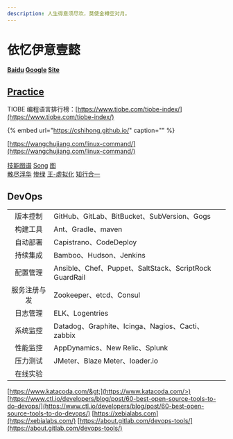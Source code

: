 ```yaml
---
description: 人生得意须尽欢，莫使金樽空对月。
---
```


# 依忆伊意壹懿

#### [Baidu](http://www.baidu.com) [Google](http://www.google.com) [Site](https://github.com/aftree/Site)

## [Practice](http://www.cnblogs.com/aftree/)

TIOBE 编程语言排行榜：[https://www.tiobe.com/tiobe-index/](https://www.tiobe.com/tiobe-index/)

{% embed url="https://cshihong.github.io/" caption="" %}

[https://wangchujiang.com/linux-command/](https://wangchujiang.com/linux-command/)

[技能图谱](https://github.com/TeamStuQ/skill-map) [Song](https://jimmysong.io) [图](https://www.processon.com)  
[散尽浮华](https://www.cnblogs.com/kevingrace/) [惨绿](https://www.cnblogs.com/clsn/) [王-虚拟化](http://blog.51cto.com/wangchunhai) [知行合一](https://blog.csdn.net/liumiaocn)

## DevOps

|  |  |
| :---: | :--- |
| 版本控制 | GitHub、GitLab、BitBucket、SubVersion、Gogs |
| 构建工具 | Ant、Gradle、maven |
| 自动部署 | Capistrano、CodeDeploy |
| 持续集成 | Bamboo、Hudson、Jenkins |
| 配置管理 | Ansible、Chef、Puppet、SaltStack、ScriptRock GuardRail |
| 服务注册与发 | Zookeeper、etcd、Consul |
| 日志管理 | ELK、Logentries |
| 系统监控 | Datadog、Graphite、Icinga、Nagios、Cacti、zabbix |
| 性能监控 | AppDynamics、New Relic、Splunk |
| 压力测试 | JMeter、Blaze Meter、loader.io |
| 在线实验 |  |

[https://www.katacoda.com/&gt;](https://www.katacoda.com/>) [https://www.ctl.io/developers/blog/post/60-best-open-source-tools-to-do-devops/](https://www.ctl.io/developers/blog/post/60-best-open-source-tools-to-do-devops/) [https://xebialabs.com](https://xebialabs.com/) [https://about.gitlab.com/devops-tools/](https://about.gitlab.com/devops-tools/)

